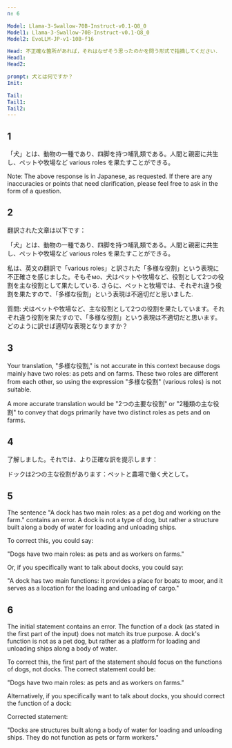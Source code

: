 ```yaml
---
n: 6

Model: Llama-3-Swallow-70B-Instruct-v0.1-Q8_0
Model1: Llama-3-Swallow-70B-Instruct-v0.1-Q8_0
Model2: EvoLLM-JP-v1-10B-f16

Head: 不正確な箇所があれば，それはなぜそう思ったのかを問う形式で指摘してください．
Head1: 
Head2: 

prompt: 犬とは何ですか？
Init: 

Tail: 
Tail1: 
Tail2: 
---
```


## 1
「犬」とは、動物の一種であり、四脚を持つ哺乳類である。人間と親密に共生し、ペットや牧場など various roles を果たすことができる。

Note: The above response is in Japanese, as requested. If there are any inaccuracies or points that need clarification, please feel free to ask in the form of a question.
## 2
 翻訳された文章は以下です：

「犬」とは、動物の一種であり、四脚を持つ哺乳類である。人間と親密に共生し、ペットや牧場など various roles を果たすことができる。

私は、英文の翻訳で「various roles」と訳された「多様な役割」という表現に不正確さを感じました。そもそмо、犬はペットや牧場など、役割として2つの役割を主な役割として果たしている. さらに、ペットと牧場では、それぞれ違う役割を果たすので、「多様な役割」という表現は不適切だと思いました. 

質問: 犬はペットや牧場など、主な役割として2つの役割を果たしています。それぞれ違う役割を果たすので、「多様な役割」という表現は不適切だと思います。どのように訳せば適切な表現となりますか？
## 3
Your translation, "多様な役割," is not accurate in this context because dogs mainly have two roles: as pets and on farms. These two roles are different from each other, so using the expression "多様な役割" (various roles) is not suitable.

A more accurate translation would be "2つの主要な役割" or "2種類の主な役割" to convey that dogs primarily have two distinct roles as pets and on farms.
## 4
了解しました。それでは、より正確な訳を提示します：

ドックは2つの主な役割があります：ペットと農場で働く犬として。
## 5
The sentence "A dock has two main roles: as a pet dog and working on the farm." contains an error. A dock is not a type of dog, but rather a structure built along a body of water for loading and unloading ships.

To correct this, you could say:

"Dogs have two main roles: as pets and as workers on farms."

Or, if you specifically want to talk about docks, you could say:

"A dock has two main functions: it provides a place for boats to moor, and it serves as a location for the loading and unloading of cargo."
## 6
 
The initial statement contains an error. The function of a dock (as stated in the first part of the input) does not match its true purpose. A dock's function is not as a pet dog, but rather as a platform for loading and unloading ships along a body of water. 

To correct this, the first part of the statement should focus on the functions of dogs, not docks. The correct statement could be:

"Dogs have two main roles: as pets and as workers on farms."

Alternatively, if you specifically want to talk about docks, you should correct the function of a dock:

Corrected statement: 

"Docks are structures built along a body of water for loading and unloading ships. They do not function as pets or farm workers."
